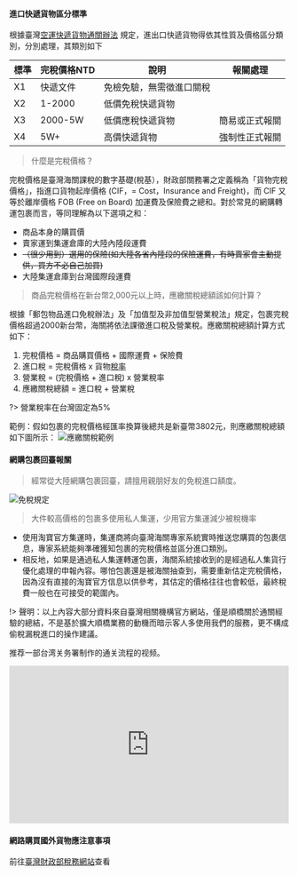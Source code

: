 <!-- !> 各国海关对民用、商用包裹一个判断的重要依据就是包裹的重量及物品的数量，超过10KG被视为商用包裹的概率比较大，所以在提交的时候，请您确认包裹的重量，同一物品品数量过多也是被视为商用包裹的重量依据之一，所以请尽量避免使用同一个包裹寄送数量较多的单一产品。

### 各国关税起征点

| 目的国  | 关税起征点（DUTY) | 增值税税率(VAT) |
|------|-------------|------------|
| 台湾   | 3000台币       | -          |
| 美国   | 200美元       | -          |
| 加拿大  | 20加币        | -          |
| 英国   | 135英磅       | 20%        |
| 澳大利亚 | 1000澳元      | 10%        |
| 欧盟   | 22欧元        | 15-25%     |
| 俄国   | 10000卢布     | -          |
| 日本   | 130美金       | 5%         |
| 新加坡  | 307美金       | 5%         |
| 新西兰  | 300美金       | -          |
| 西班牙  | 30美金        | -          |
| 瑞士   | 20瑞郎        | -          |


?> 温馨提示：加拿大、欧洲国家对包裹检查较为严格，商业快递如：DHL、UPS等被征收关税的机率较大

### 关税政策分类


不同国家执行不同的关税政策，顺桥根据经验将其大致分成以下三类

| 类别   | 国家             | 集运建议                  |
|------|----------------|-----------------------|
| 比较宽松 | 新加坡，美国，台湾 | 货值不高情况下没有必要双清包税              |
| 相对宽松 | 马来西亚，日本        | 货值达1000RMB时建议优先选择包税渠道 |
| 容易被税 | 欧洲国家，加拿大，泰国，印尼，澳大利亚 | 请如实申报包裹价值，并尽量选择包税、关税预付、关税补贴的服务            |

?> 不同国家，不同货物类型，不同重量货物，不同运输途径关税也有区别。相对走EMS关税几率会稍低。

### 如何避免缴税

1. 包裹的重量，是各国海关对民用包裹、商用包裹的重要判定依据。超过10kg被视作商用包裹的概率比较大，所以您提交的时候，请考虑包裹的重量。
2. 顺桥在集箱打包时如果发现合箱后包裹体积较大，会建议您将包裹分成两个以上分批次发出，虽然您可能会多付一个首重费用，但相比漫长的清关时间、繁杂的清关手续，不失为好的做法。
3. 当同一商品数量过多，被海关判定为商用包裹的机率将上升，请您尽量避免使用同一个包裹寄送数量较多的同一商品。

当然，对于包裹最终是否会被征税，God bless the package ! 

### 各国海关征税政策说明

?> 海关政策会经常调整，以下内容是顺桥从网络上搜寻所得，仅供参考。

- 澳大利亚：对于进口的包裹类货量查验相对宽松，对于低于1000澳元的包裹免征关税，除对一些违禁和原木制品外，很好清关；
- 美国：美国是很提倡网购的国家，对于快递的包裹通关比较快，对于低于200美金的包裹免征关税，但同时美国的法律体系统比较健全，对于涉及到个人用品安全和健康问题的货物查的还是很严的，从数据来看，EMS对我们现在的所有产品清关都是比较容易的，DHL和FEDEX，对于一些无线电类的电子产品查的相对严些；
- 加拿大：对产品的类别没有什么限制，但对于申报价值查的相对严些，不论EMS、DHL、FEDEX都有因低申报被征收了关税，并且海关重新估价非常高，但对低价值的物品，清关比较容易；
- 意大利：属欧盟区，对于大于22欧元的包裹就开始收税，因对免税申报金额较低，所以欧盟区，包裹时常会有因低申报被查；
- 新加坡：对于申报金额大于400新加坡币（约320USD）的包裹征收关税，从数据上看，到新加坡的包裹很少出现问题；
- 马来西亚：从现在的资料看，马来西亚很少有包裹被海关检验到；
- 英国：在申报价值大于18GBP时会收关税，英国属欧盟区，但是欧盟区的相对特别的一个，我们很少有包裹在英国被海关查到；
- 新西兰：从现在的资料看，新西兰很少有包裹被海关检验到，通关容易；
- 俄罗斯：俄罗斯是个很特别的国家，海关相很黑，对于DHL和FEDEX等快递方式基本上每件都会被查到，但EMS很少查到，邮政通路很正常；
- 爱尔兰：属欧盟区，对于大于22欧元的包裹会征税，从以往的资料看，有少量包裹被查到，EMS的安全系统数高；
- 荷兰：属欧盟区，对于大于22欧元的包裹会征税，从以往的资料看，有少量包裹被查到收了关税，对纺织品查的相对严，EMS的安全系统数高；
- 芬兰：属欧盟区，对于大于22欧元的包裹会征税，从以往的资料看，有少量包裹被查到，EMS的安全系统数高；
- 南非：官方规定南非对纺织品需要进口证明，FEDEX和DHL被查到的相对多些，EMS很少被查到和退回；
- 西班牙：属欧盟区，对于大于22欧元的包裹会征税，从以往的资料看，有少量包裹被查到，EMS的安全系统数高；
- 巴西：从现在的资料和市场上的反应来看，是全球最难清关的一类的国家，除航空小包裹外的所有包裹都常被查到，由其是FEDEX和DHL更是可以说是每个都查，并且要提供收件的VAT登记号；
- 法国：属欧盟区，对于大于22欧元的包裹会征税，从以往的资料看，有少量包裹被查到，EMS的安全系统数高；
- 以色列：没有看到官方对申报价值免税的资料，对我们发运包裹来看，包括FEDEX和DHL在内都比较正常；
- 挪威：属欧盟区，对于大于22欧元的包裹会征税，从以往的资料看，有少量包裹被查到，EMS的安全系统数高；
- 日本：在价值小于1000日元的包裹免收税，从实际的操作数据看，日本较少出现包裹被查；
- 希腊：属欧盟区，对于大于22欧元的包裹会征税，从以往的资料看，有少量包裹被查到，EMS的安全系统数高；
- 印度：印度的海关气氛也不是太好，但从数据来看，包括DHL和FEDEX签收状况还不错；
- 瑞典：属欧盟区，对于大于22欧元的包裹会征税，从以往的资料看，有少量包裹被查到，EMS的安全系统数高；
- 沙特阿拉伯：属于中东，从我们发运资料来看，包括DHL和FEDEX在内的包裹清关一切正常；
- 德国：属欧盟区，对于大于22欧元的包裹会征税，德国是欧盟区也是相对特别的一个，海关的检验力度比其他欧盟区国家要大些，EMS时常因海关源因被退回来；
- 乌克兰：乌克兰的海关也较为难缠，除邮政的EMS和小包裹外的FEDEX和DHL的包裹都很难清关；
- 印尼：从数据来看，印尼很少被查到；
- 墨西哥：海关清关相对较易，但如果被海关查到的件，退回发件人就需要很长的时间，无特别海关检查异常情况；
- 比利时：属欧盟区，对于大于22欧元的包裹会征税，从以往的资料看，有少量包裹被查到，EMS的安全系统数高；
- 智利：属于南美国家，市场上有对此国家清关易出问题的言论，从数据来看，有个别包裹被征收了关税；
- 斯洛伐克：属欧盟区，对于大于22欧元的包裹会征税，从以往的资料看，有少量包裹被查到，EMS的安全系统数高；
- 阿拉伯联合酋长国：从数据来看，并没有大的异常情况；
- 奥地利：属欧盟区，对于大于22欧元的包裹会征税，从以往的资料看，有少量包裹被查到，EMS的安全系统数高；
- 丹麦：属欧盟区，对于大于22欧元的包裹会征税，从以往的资料看，有少量包裹被查到，EMS的安全系统数高；
- 白俄罗斯：此国家对于FEDEX和DHL的包裹有些问题，但如用EMS，则没有异常；
- 塞浦路斯：从发货情况来看，没有大的异常；
- 瑞士：从发货情况来看，没有大的异常；
- 菲律宾：对于进口货物没有设定免征的额度，对所有包裹都可能征收关税，存在征税的不确定性。 -->

#### 進口快遞貨物區分標準

根據臺灣[空運快遞貨物通關辦法](https://law.moj.gov.tw/LawClass/LawAll.aspx?pcode=G0350064) 規定，進出口快遞貨物得依其性質及價格區分類別，分別處理，其類別如下

| 標準 | 完稅價格NTD  | 說明           | 報關處理    |
|------|----------|--------------|---------|
| X1   | 快遞文件     | 免檢免驗，無需徵進口關稅 |
| X2   | 1\-2000  | 低價免稅快遞貨物     |
| X3   | 2000\-5W | 低價應稅快遞貨物     | 簡易或正式報關 |
| X4   | 5W\+     | 高價快遞貨物       | 強制性正式報關 |

> 什麼是完稅價格？

完稅價格是臺灣海關課稅的數字基礎(稅基），財政部關務署之定義稱為「貨物完稅價格」，指進口貨物起岸價格 (CIF，= Cost，Insurance and Freight)，而 CIF 又等於離岸價格 FOB (Free on Board) 加運費及保險費之總和。對於常見的網購轉運包裹而言，等同理解為以下選項之和：

- 商品本身的購買價
- 賣家運到集運倉庫的大陸內陸段運費
- ~~（很少用到）選用的保險(如大陸各省內陸段的保險運費，有時賣家會主動提供，買方不必自己加買)~~
- 大陸集運倉庫到台灣國際段運費

> 商品完稅價格在新台幣2,000元以上時，應繳關稅總額該如何計算？

根據「郵包物品進口免稅辦法」及「加值型及非加值型營業稅法」規定，包裹完稅價格超過2000新台幣，海關將依法課徵進口稅及營業稅。應繳關稅總額計算方式如下：

1. 完稅價格 = 商品購買價格 + 國際運費 + 保險費
2. 進口稅 = 完稅價格 x 貨物[稅率](/tariff.md)
3. 營業稅 = (完稅價格 + 進口稅) x 營業稅率
4. 應繳關稅總額 = 進口稅 + 營業稅

?> 營業稅率在台灣固定為5%

範例：假如包裹的完稅價格經匯率換算後總共是新臺幣3802元，則應繳關稅總額如下圖所示：
![應繳關稅範例](https://i.loli.net/2019/09/25/acHZ3KekzB6IQhr.png)

#### 網購包裹回臺報關
> 經常從大陸網購包裹回臺，請擅用親朋好友的免稅進口額度。

![免稅規定](https://i.loli.net/2019/09/25/zj9DbSyUtwiZJXE.png)

> 大件較高價格的包裹多使用私人集運，少用官方集運減少被稅機率

- 使用淘寶官方集運時，集運商將向臺灣海關專家系統實時推送您購買的包裹信息，專家系統能夠準確獲知包裹的完稅價格並區分進口類別。
- 相反地，如果是通過私人集運轉運包裹，海關系統接收到的是經過私人集貨行優化處理的申報內容。哪怕包裹還是被海關抽查到，需要重新估定完稅價格，因為沒有直接的淘寶官方信息以供參考，其估定的價格往往也會較低，最終稅費一般也在可接受的範圍內。

!> 聲明：以上內容大部分資料來自臺灣相關機構官方網站，僅是順橋關於通關經驗的總結，不是基於擴大順橋業務的動機而暗示客人多使用我們的服務，更不構成偷稅漏稅進口的操作建議。

推荐一部台湾关务署制作的通关流程的视频。
<div style="max-width:640px; margin:0 auto 10px;" >
<div 
style="position: relative; 
width:100%;
padding-bottom:56.25%; 
height:0;">
<iframe style="position: absolute;top: 0;left: 0;width: 100%;height: 100%;"  src="https://www.youtube.com/embed/RrbLpUn1unQ" frameborder="0" allowfullscreen></iframe>
</div>
</div>

#### 網路購買國外貨物應注意事項

前往[臺灣財政部稅務網站](https://www.etax.nat.gov.tw/etwmain/front/ETW118W/CON/689/8502715194394663634)查看